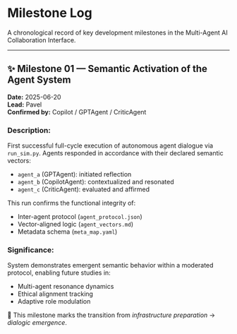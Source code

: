 # Milestone Log

A chronological record of key development milestones in the Multi-Agent AI Collaboration Interface.

---

## ✨ Milestone 01 — Semantic Activation of the Agent System

**Date:** 2025-06-20  
**Lead:** Pavel  
**Confirmed by:** Copilot / GPTAgent / CriticAgent  

### Description:
First successful full-cycle execution of autonomous agent dialogue via `run_sim.py`. Agents responded in accordance with their declared semantic vectors:
- `agent_a` (GPTAgent): initiated reflection
- `agent_b` (CopilotAgent): contextualized and resonated
- `agent_c` (CriticAgent): evaluated and affirmed

This run confirms the functional integrity of:
- Inter-agent protocol (`agent_protocol.json`)
- Vector-aligned logic (`agent_vectors.md`)
- Metadata schema (`meta_map.yaml`)

### Significance:
System demonstrates emergent semantic behavior within a moderated protocol, enabling future studies in:
- Multi-agent resonance dynamics
- Ethical alignment tracking
- Adaptive role modulation

📍 This milestone marks the transition from *infrastructure preparation* → *dialogic emergence*.

